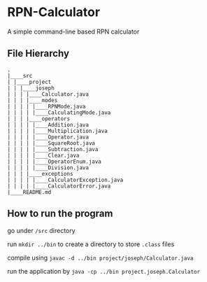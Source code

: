 RPN-Calculator
===============
A simple command-line based RPN calculator

File Hierarchy
--------------
```
.
|____src
| |____project
| | |____joseph
| | | |____Calculator.java
| | | |____modes
| | | | |____RPNMode.java
| | | | |____CalculatingMode.java
| | | |____operators
| | | | |____Addition.java
| | | | |____Multiplication.java
| | | | |____Operator.java
| | | | |____SquareRoot.java
| | | | |____Subtraction.java
| | | | |____Clear.java
| | | | |____OperatorEnum.java
| | | | |____Division.java
| | | |____exceptions
| | | | |____CalculatorException.java
| | | | |____CalculatorError.java
|____README.md
```

How to run the program
-------------------
go under `/src` directory

run `mkdir ../bin` to create a directory to store `.class` files

compile using `javac -d ../bin project/joseph/Calculator.java`

run the application by `java -cp ../bin project.joseph.Calculator`


